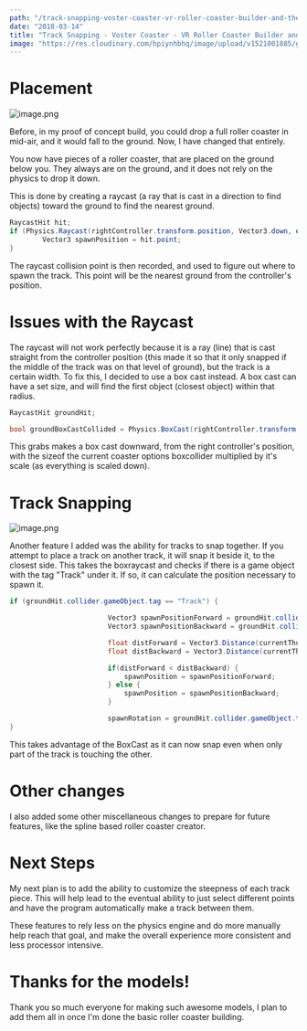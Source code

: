 ```yaml
---
path: "/track-snapping-voster-coaster-vr-roller-coaster-builder-and-theme-park-builder"
date: "2018-03-14"
title: "Track Snapping - Voster Coaster - VR Roller Coaster Builder and Theme Park Builder"
image: "https://res.cloudinary.com/hpiynhbhq/image/upload/v1521001885/gztp2taqnxzvkrt0vycn.png"
---
```



# Placement

![image.png](https://res.cloudinary.com/hpiynhbhq/image/upload/v1521001885/gztp2taqnxzvkrt0vycn.png)


Before, in my proof of concept build, you could drop a full roller coaster in mid-air, and it would fall to the ground. Now, I have changed that entirely.

You now have pieces of a roller coaster, that are placed on the ground below you. They always are on the ground, and it does not rely on the physics to drop it down. 

This is done by creating a raycast (a ray that is cast in a direction to find objects) toward the ground to find the nearest ground.

``` c#
RaycastHit hit;
if (Physics.Raycast(rightController.transform.position, Vector3.down, out hit)) {
        Vector3 spawnPosition = hit.point;
}
```
The raycast collision point is then recorded, and used to figure out where to spawn the track. This point will be the nearest ground from the controller's position.

# Issues with the Raycast

The raycast will not work perfectly because it is a ray (line) that is cast straight from the controller position (this made it so that it only snapped if the middle of the track was on that level of ground), but the track is a certain width. To fix this, I decided to use a box cast instead. A box cast can have a set size, and will find the first object (closest object) within that radius.

``` C#
RaycastHit groundHit;

bool groundBoxCastCollided = Physics.BoxCast(rightController.transform.position, (options[currentCoaster].GetComponent<BoxCollider>()).size * options[currentCoaster].transform.localScale.x / 2, Vector3.down, out groundHit, Quaternion.Euler(new Vector3(180, 0, 0)));
```

This grabs makes a box cast downward, from the right controller's position, with the sizeof the current coaster options boxcollider multiplied by it's scale (as everything is scaled down).

# Track Snapping

![image.png](https://res.cloudinary.com/hpiynhbhq/image/upload/v1521001796/qivvfypgytelpkpkuvfj.png)


Another feature I added was the ability for tracks to snap together. If you attempt to place a track on another track, it will snap it beside it, to the closest side. This takes the boxraycast and checks if there is a game object with the tag "Track" under it. If so, it can calculate the position necessary to spawn it.

``` C#
if (groundHit.collider.gameObject.tag == "Track") {

                        Vector3 spawnPositionForward = groundHit.collider.gameObject.transform.position + (groundHit.collider.gameObject.transform.forward * ((BoxCollider)groundHit.collider).size.z) * groundHit.collider.gameObject.transform.localScale.x;
                        Vector3 spawnPositionBackward = groundHit.collider.gameObject.transform.position + ((-groundHit.collider.gameObject.transform.forward) * ((BoxCollider)groundHit.collider).size.z) * groundHit.collider.gameObject.transform.localScale.x;

                        float distForward = Vector3.Distance(currentThumbnail.transform.position, spawnPositionForward);
                        float distBackward = Vector3.Distance(currentThumbnail.transform.position, spawnPositionBackward);

                        if(distForward < distBackward) {
                            spawnPosition = spawnPositionForward;
                        } else {
                            spawnPosition = spawnPositionBackward;
                        }

                        spawnRotation = groundHit.collider.gameObject.transform.eulerAngles.y;
}
```

This takes advantage of the BoxCast as it can now snap even when only part of the track is touching the other.

# Other changes

I also added some other miscellaneous changes to prepare for future features, like the spline based roller coaster creator.

# Next Steps

My next plan is to add the ability to customize the steepness of each track piece. This will help lead to the eventual ability to just select different points and have the program automatically make a track between them.

These features to rely less on the physics engine and do more manually help reach that goal, and make the overall experience more consistent and less processor intensive.

# Thanks for the models!

Thank you so much everyone for making such awesome models, I plan to add them all in once I'm done the basic roller coaster building.

